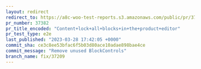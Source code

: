 ```yaml
---
layout: redirect
redirect_to: https://a8c-woo-test-reports.s3.amazonaws.com/public/pr/37382/e2e/index.html
pr_number: 37382
pr_title_encoded: "Content+lock+all+blocks+in+the+product+editor"
pr_test_type: e2e
last_published: "2023-03-28 17:42:05 +0000"
commit_sha: ce3c8ee53bfac6f5b03d80ace10adae898bae4ce
commit_message: "Remove unused BlockControls"
branch_name: fix/37209
---
```

